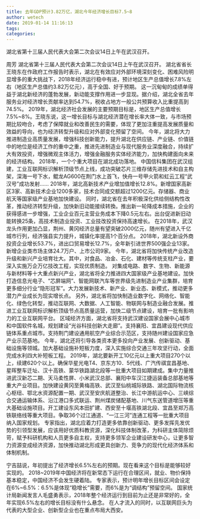 ```yaml
---
title: 去年GDP预计3.82万亿，湖北今年经济增长目标7.5~8
author: wetech
date: 2019-01-14 11:16:13
tags: 
categories: 
---
```

湖北省第十三届人民代表大会第二次会议14日上午在武汉召开。
<!-- more -->
周芳
湖北省第十三届人民代表大会第二次会议14日上午在武汉召开。
湖北省省长王晓东在作政府工作报告时表示，湖北在有效应对外部环境深刻变化、困难风险明显增多的重大挑战下，2018年经济运行稳中有进，预计地区生产总值增长7.8%左右（地区生产总值约3.82万亿元），高于全国、好于预期。
这一沉甸甸的成绩单得益于湖北新经济的蓬勃发展，新动能支撑作用进一步显现。据介绍，湖北全省去年服务业对经济增长贡献率达到54.7%，税收占地方一般公共预算收入比重提高到74.5%。
2019年，湖北经济社会发展的主要预期目标是，地区生产总值增长7.5%~8%。王晓东说，这一增长目标与湖北经济潜在增长率大体一致，与市场预期比较吻合，考虑了保障就业和改善民生的需要，体现了更加注重提高发展质量和效益的导向，也为经济转型升级和应对外部变化预留了空间。
今年，湖北将大力推进制造业高质量发展，增强科技创新能力，提升湖北在供应链、产业链、价值链中的地位是经济工作的重中之重，推进先进制造业与现代服务业深度融合，持续扩大有效投资，增强微观主体活力，增强金融服务实体经济能力，加快构建面向未来的经济结构。
2018年，一个个重大项目在湖北成功落地。
中国信科集团在武汉组建，工业互联网标识解析顶级节点上线，成功突破芯片三维存储先进技术和自主构架，深海一号下水，鲲龙AG600在荆门水上首飞，快舟一号甲火箭和虹云工程“武汉号”成功发射……
2018年，湖北高新技术产业增加值增长12.8%。新增国家高新区3家、高新技术企业1200多家，技术合同成交额超过1200亿元。存储器、商业航天等国家级产业基地加快建设。
同时，湖北省在去年积极深化供给侧结构性改革，推动经济转型升级，加快新旧动能接续转換。推出新一轮降成本措施，企业的获得感进一步增强，工业企业百元主营业务成本下降0.5元左右。出台促进新旧动能转换25条，高技术制造业投资、工业技改投资保持高速增长。
在2018年，武汉龙头作用更加凸显，荆州、黄冈经济总量有望突破2000亿元，随州有望进入千亿城市行列，经济强县实力提升，城镇化率提高1个百分点。
2018年，湖北新设外商投资企业增长53.7%，进出口贸易增长12.7%，全年新引进世界500强企业13家。新增企业类市场主体24.7万户、上市公司9家。
今年，湖北省将加快传统产业改造升级和新兴产业培育壮大。其中，对食品、冶金、石化、建材等传统支柱产业，要深入实施万企万亿技改工程，实现优质制造。
对集成电路、数字、生物、新能源与新材料等十大重点新兴产业，湖北省将全力推进四大国家级产业基地建设。加快打造信息光电子、“芯屏端网”、智能网联汽车等世界级先进制造业产业集群，培育更多细分行业“隐形冠军”。大力发展新技术、新产业、新业态、新模式，推动更多潜力产业成长为现实增长点。
另外，湖北省将加快制造业数字化、网络化、智能化、绿色化转型，推动互联网、大数据、人工智能、物联网与制造业融合发展。推进工业互联网标识解析顶级节点高质量运营，加快二级节点建设，培育一批有影响力的工业互联网平台。
区域经济方面，湖北省将支持武汉建设国家会展中心城市和中国软件名城，规划建设“光谷科技创新大走廊”。支持襄阳、宜昌建设现代供应链体系重点城市。支持荆门建设通用航空产业综合示范区，支持随州建设国家应急产业示范基地。
今年，湖北还将引导各类资本更多投向产业发展、创新驱动、基础设施等领城。加大基础设施补短板力度，深入实施综合交通三年攻坚行动，全面完成水利四大补短板工程。
2019年，湖北要新开工10亿元以上重大项目270个以上，续建620个以上。确保华星光电T4、京东方10．5代线、广汽传祺宜昌基地、星晖整车迁址、汉十高铁、蒙华铁路湖北段等一批重大项目如期建成。集中力量推进武汉新芯二期、天马柔性屏、小米武汉总部、襄阳中车汉江捷运装备总部基地等重大产业项目。加快建设黄冈至黄梅高铁、武汉至仙桃城际铁路、湖北国际物流核心枢纽、鄂北水资源配置一期、武汉至安庆航道整治、长江中游航运中心、三峡综合交通运输体系、沿江港口多式联运、荆州煤炭储配基地、川气东送管道增压等重大基础设施项目。开工建设东风本田扩建、西安至十堰高铁湖北段、宜昌至郑万高铁联络线等重大项目。争取36个过江通道、“一江三河”连通工程等一批重大项目纳入国家规划。
专家指出，湖北应着力打造更多依靠创新驱动、更多发挥先发优势的引领型发展，应该用好优质科教资源，深化科技体制改革，为科研主体简除烦苛，赋予科研机构和人员更多自主权，支持更多领军企业建设研发中心，让更多智力资源变成经济资源，加快推动湖北形成更具创新力、竞争力的现代化经济体系和体制机制。
 
 
宁吉喆说，年初提出了经济增长6.5%左右的预期。现在看来这个目标是能够较好实现的。
2018~2019年中国经济将在新常态下运行在合理区间，就业、物价保持基本稳定，中国经济不会发生硬着陆。
专家表示，预计明年增长目标区间会设定在6%~6.5%：6.5%是体现“稳增长”需要，而6%是为“调结构”预留空间。
国家统计局新闻发言人毛盛勇表示，2018年整个经济运行到目前为止还是非常好的，全年实现6.5%左右的增长目标没有什么悬念。
在人才流入的同时，以互联网巨头为代表的大型企业、创新型企业也在重点布局大西安。
